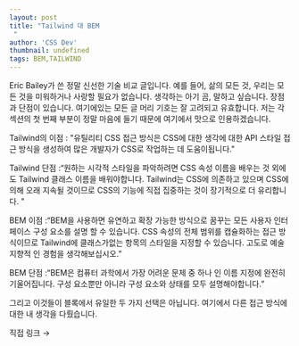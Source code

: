 ```yaml
---
layout: post
title: "Tailwind 대 BEM
 "
author: 'CSS Dev'
thumbnail: undefined
tags: BEM,TAILWIND
---
```



Eric Bailey가 쓴 정말 신선한 기술 비교 글입니다.
 예를 들어, 삶의 모든 것, 우리는 모든 것을 미워하거나 사랑할 필요가 없습니다.
 생각하는 아기 곰, 말하고 싶습니다.
 장점과 단점이 있습니다.
 여기에있는 모든 글 머리 기호는 잘 고려되고 유효합니다.
 저는 각 섹션의 첫 번째 부분이 정말 마음에 들기 때문에 여기에서 맛으로 인용하겠습니다.
 

Tailwind의 이점 : "유틸리티 CSS 접근 방식은 CSS에 대한 생각에 대한 API 스타일 접근 방식을 생성하여 많은 개발자가 CSS로 작업하는 데 도움이됩니다."
 

Tailwind 단점 :“원하는 시각적 스타일을 파악하려면 CSS 속성 이름을 배우는 것 외에도 Tailwind 클래스 이름을 배워야합니다.
 Tailwind는 CSS에 의존하고 있으며 CSS에 의해 오래 지속될 것이므로 CSS의 기능에 직접 집중하는 것이 장기적으로 더 유리합니다. "
 

BEM 이점 :“BEM을 사용하면 유연하고 확장 가능한 방식으로 꿈꾸는 모든 사용자 인터페이스 구성 요소를 설명 할 수 있습니다.
 CSS 속성의 전체 범위를 캡슐화하는 접근 방식이므로 Tailwind에 클래스가없는 항목의 스타일을 지정할 수 있습니다. 고도로 예술 지향적 인 경험을 생각해보십시오.”
 

BEM 단점 :“BEM은 컴퓨터 과학에서 가장 어려운 문제 중 하나 인 이름 지정에 완전히 기울어집니다.
 구성 요소뿐만 아니라 구성 요소와 상태를 모두 설명해야합니다.”
 

그리고 이것들이 블록에서 유일한 두 가지 선택은 아닙니다.
 여기에서 다른 접근 방식에 대한 내 생각을 다뤘습니다.
 

직접 링크 →
 